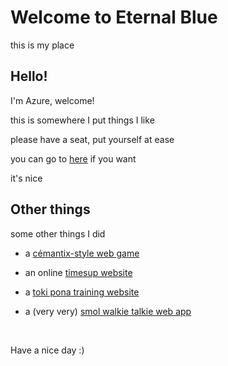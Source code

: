 # Welcome to Eternal Blue

this is my place

## Hello!

I'm Azure, welcome!

this is somewhere I put things I like

please have a seat, put yourself at ease

you can go to [here](things.md) if you want

it's nice


## Other things

some other things I did

- a [cémantix-style web game](https://mantix.azureblue.me)

- an online [timesup website](https://kgbtimesup.vercel.app/)

- a [toki pona training website](https://miwilesona.pythonanywhere.com)

- a (very very) [smol walkie talkie web app](https://walkieapp.pythonanywhere.com/)


<br>

Have a nice day :)
